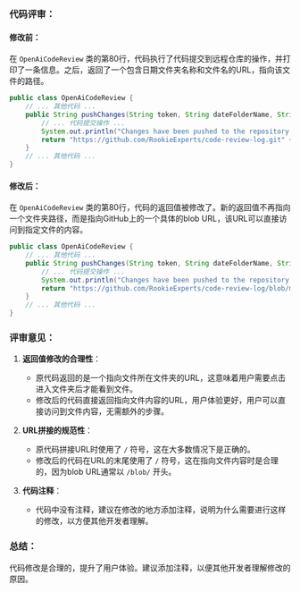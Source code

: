 ### 代码评审：

#### 修改前：
在 `OpenAiCodeReview` 类的第80行，代码执行了代码提交到远程仓库的操作，并打印了一条信息。之后，返回了一个包含日期文件夹名称和文件名的URL，指向该文件的路径。

```java
public class OpenAiCodeReview {
    // ... 其他代码 ...
    public String pushChanges(String token, String dateFolderName, String fileName) {
        // ... 代码提交操作 ...
        System.out.println("Changes have been pushed to the repository.");
        return "https://github.com/RookieExperts/code-review-log.git" + dateFolderName + "/" + fileName;
    }
    // ... 其他代码 ...
}
```

#### 修改后：
在 `OpenAiCodeReview` 类的第80行，代码的返回值被修改了。新的返回值不再指向一个文件夹路径，而是指向GitHub上的一个具体的blob URL，该URL可以直接访问到指定文件的内容。

```java
public class OpenAiCodeReview {
    // ... 其他代码 ...
    public String pushChanges(String token, String dateFolderName, String fileName) {
        // ... 代码提交操作 ...
        System.out.println("Changes have been pushed to the repository.");
        return "https://github.com/RookieExperts/code-review-log/blob/main" + dateFolderName + "/" + fileName;
    }
    // ... 其他代码 ...
}
```

### 评审意见：

1. **返回值修改的合理性**：
   - 原代码返回的是一个指向文件所在文件夹的URL，这意味着用户需要点击进入文件夹后才能看到文件。
   - 修改后的代码直接返回指向文件内容的URL，用户体验更好，用户可以直接访问到文件内容，无需额外的步骤。

2. **URL拼接的规范性**：
   - 原代码拼接URL时使用了 `/` 符号，这在大多数情况下是正确的。
   - 修改后的代码在URL的末尾使用了 `/` 符号，这在指向文件内容时是合理的，因为blob URL通常以 `/blob/` 开头。

3. **代码注释**：
   - 代码中没有注释，建议在修改的地方添加注释，说明为什么需要进行这样的修改，以方便其他开发者理解。

### 总结：
代码修改是合理的，提升了用户体验。建议添加注释，以便其他开发者理解修改的原因。